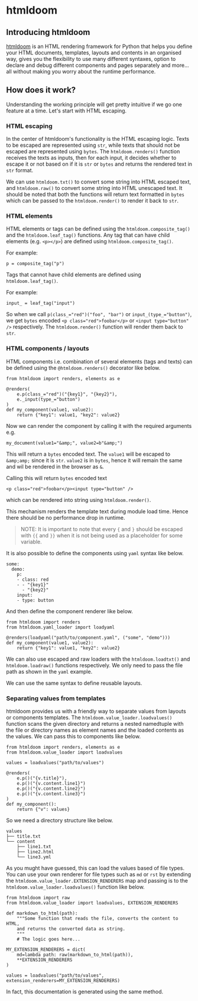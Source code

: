 htmldoom
========


Introducing htmldoom
-----------------------
[htmldoom](https://github.com/sayanarijit/htmldoom) is an HTML rendering framework for Python that helps you define your
HTML documents, templates, layouts and contents in an organised way, gives you
the flexibility to use many different syntaxes, option to declare and debug
different components and pages separately and more... all without making you
worry about the runtime performance.


How does it work?
-----------------
Understanding the working principle will get pretty intuitive if we go one
feature at a time. Let's start with HTML escaping.


### HTML escaping
In the center of htmldoom's functionality is the HTML escaping logic. Texts to
be escaped are represented using `str`, while texts that should not be escaped
are represented using `bytes`. The `htmldoom.renders()` function receives the
texts as inputs, then for each input, it decides whether to escape it or not
based on if it is `str` or `bytes` and returns the rendered text in `str` format.

We can use `htmldoom.txt()` to convert some string into HTML escaped text, and
`htmldoom.raw()` to convert some string into HTML unescaped text. It should be
noted that both the functions will return text formatted in `bytes` which can be
passed to the `htmldoom.render()` to render it back to `str`.


### HTML elements
HTML elements or tags can be defined using the `htmldoom.composite_tag()` and
the `htmldoom.leaf_tag()` functions. Any tag that can have child elements (e.g.
`<p></p>`) are defined using `htmldoom.composite_tag()`.

For example:

	p = composite_tag("p")

Tags that cannot have child elements are defined using `htmldoom.leaf_tag()`.

For example:
	
	input_ = leaf_tag("input")

So when we call `p(class_="red")("foo", "bar")` or `input_(type_="button")`,
we get `bytes` encoded `<p class="red">foobar</p>` or
`<input type="button" />` respectively. The `htmldoom.render()` function will
render them back to `str`.


### HTML components / layouts
HTML components i.e. combination of several elements (tags and texts) can be
defined using the `@htmldoom.renders()` decorator like below.

	from htmldoom import renders, elements as e

	@renders(
	    e.p(class_="red")("{key1}", "{key2}"),
	    e._input(type_="button")
	)
	def my_component(value1, value2):
	    return {"key1": value1, "key2": value2}

Now we can render the component by calling it with the required arguments e.g.
	
	my_document(value1="&amp;", value2=b"&amp;")

This will return a `bytes` encoded text. The `value1` will be escaped to `&amp;amp;` since
it is `str`. `value2` is in `bytes`, hence it will remain the same and wil be
rendered in the browser as `&`.

Calling this will return `bytes` encoded text

	<p class="red">foobar</p><input type="button" />

which can be rendered into string using `htmldoom.render()`.

This mechanism renders the template text during module load time. Hence there should be
no performance drop in runtime.

> NOTE: It is important to note that every `{` and `}` should be escaped with `{{` and
`}}` when it is not being used as a placeholder for some variable.

It is also possible to define the components using `yaml` syntax like below.

	some:
	  demo:
	    p:
	    - class: red
	    - - "{key1}"
	      - "{key2}"
	    input:
	    - type: button

And then define the component renderer like below.

	from htmldoom import renders
	from htmldoom.yaml_loader import loadyaml

	@renders(loadyaml("path/to/component.yaml", ("some", "demo")))
	def my_component(value1, value2):
	    return {"key1": value1, "key2": value2}

We can also use escaped and raw loaders with the `htmldoom.loadtxt()` and `htmldoom.loadraw()`
functions respectively. We only need to pass the file path as shown in the `yaml` example.

We can use the same syntax to define reusable layouts.


### Separating values from templates
htmldoom provides us with a friendly way to separate values from layouts or components
templates. The `htmldoom.value_loader.loadvalues()` function scans the given directory and
returns a nested namedtuple with the file or directory names as element names and the loaded
contents as the values. We can pass this to components like below.

	from htmldoom import renders, elements as e
	from htmldoom.value_loader import loadvalues

	values = loadvalues("path/to/values")

	@renders(
	    e.p()("{v.title}"),
	    e.p()("{v.content.line1}")
	    e.p()("{v.content.line2}")
	    e.p()("{v.content.line3}")
	)
	def my_component():
	    return {"v": values}

So we need a directory structure like below.

	values
	├── title.txt
	└── content
	    ├── line1.txt
	    ├── line2.html
	    └── line3.yml

As you mught have guessed, this can load the values based of file types. You can use
your own renderer for file types such as `md` or `rst` by extending the
`htmldoom.value_loader.EXTENSION_RENDERERS` map and passing is to the
`htmldoom.value_loader.loadvalues()` function like below.

	from htmldoom import raw
	from htmldoom.value_loader import loadvalues, EXTENSION_RENDERERS

	def markdown_to_html(path):
	    """Some function that reads the file, converts the content to HTML,
	    and returns the converted data as string.
	    """
	    # The logic goes here...

	MY_EXTENSION_RENDERERS = dict(
	    md=lambda path: raw(markdown_to_html(path)),
	    **EXTENSION_RENDERERS
	)

	values = loadvalues("path/to/values", extension_renderers=MY_EXTENSION_RENDERERS)

In fact, this documentation is generated using the same method.
